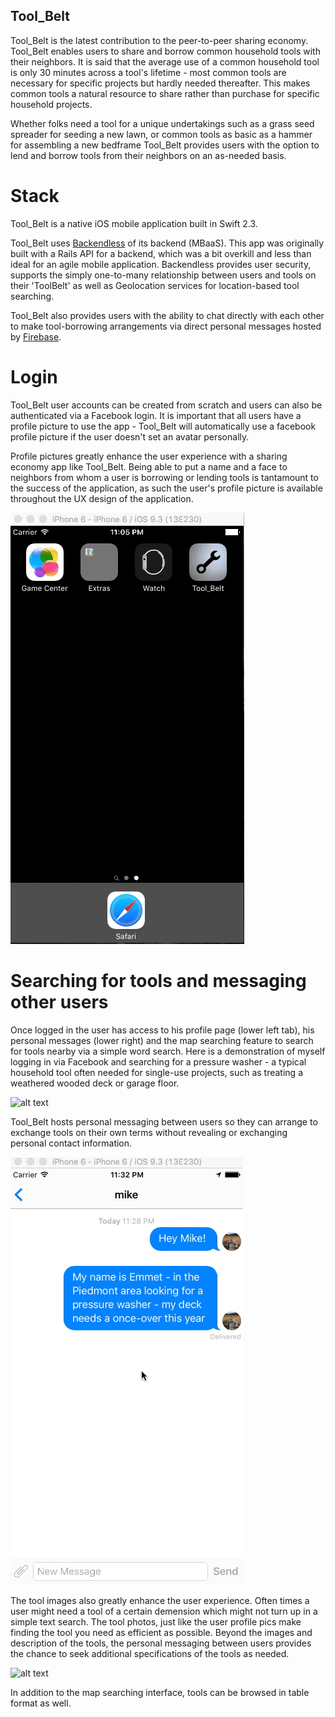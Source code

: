 ## Tool_Belt

Tool_Belt is the latest contribution to the peer-to-peer sharing economy.  Tool_Belt enables users to share and borrow common household tools with their neighbors.  It is said that the average use of a common household tool is only 30 minutes across a tool's lifetime - most common tools are necessary for specific projects but hardly needed thereafter.  This makes common tools a natural resource to share rather than purchase for specific household projects.

Whether folks need a tool for a unique undertakings such as a grass seed spreader for seeding a new lawn, or common tools as basic as a hammer for assembling a new bedframe Tool_Belt provides users with the option to lend and borrow tools from their neighbors on an as-needed basis.  

# Stack

Tool_Belt is a native iOS mobile application built in Swift 2.3.  

Tool_Belt uses [Backendless](https://www.google.com) of its backend (MBaaS).  This app was originally built with a Rails API for a backend, which was a bit overkill and less than ideal for an agile mobile application.  Backendless provides user security, supports the simply one-to-many relationship between users and tools on their 'ToolBelt' as well as Geolocation services for location-based tool searching.  

Tool_Belt also provides users with the ability to chat directly with each other to make tool-borrowing arrangements via direct personal messages hosted by [Firebase](https://firebase.google.com/).


# Login

Tool_Belt user accounts can be created from scratch and users can also be authenticated via a Facebook login.  It is important that all users have a profile picture to use the app - Tool_Belt will automatically use a facebook profile picture if the user doesn't set an avatar personally.

Profile pictures greatly enhance the user experience with a sharing economy app like Tool_Belt.  Being able to put a name and a face to neighbors from whom a user is borrowing or lending tools is tantamount to the success of the application, as such the user's profile picture is available throughout the UX design of the application.


![alt text](gif1.gif)

# Searching for tools and messaging other users

Once logged in the user has access to his profile page (lower left tab), his personal messages (lower right) and the map searching feature to search for tools nearby via a simple word search. Here is a demonstration of myself logging in via Facebook and searching for a pressure washer - a typical household tool often needed for single-use projects, such as treating a weathered wooded deck or garage floor.

![alt text](gif2.gif)

Tool_Belt hosts personal messaging between users so they can arrange to exchange tools on their own terms without revealing or exchanging personal contact information.  

![alt text](gif3.gif)

The tool images also greatly enhance the user experience.  Often times a user might need a tool of a certain demension which might not turn up in a simple text search.  The tool photos, just like the user profile pics make finding the tool you need as efficient as possible.  Beyond the images and description of the tools, the personal messaging between users provides the chance to seek additional specifications of the tools as needed.

![alt text](gif4.gif)

In addition to the map searching interface, tools can be browsed in table format as well.






